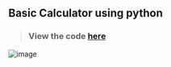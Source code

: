 ## Basic Calculator using python
> ### View the code [here](https://github.com/vinaysingh1912/NextGenInterns_PP_01/blob/main/task1_basic_calc.py)

![image](https://github.com/user-attachments/assets/986bf23d-01b4-419c-936e-f8bec9b129d1)
